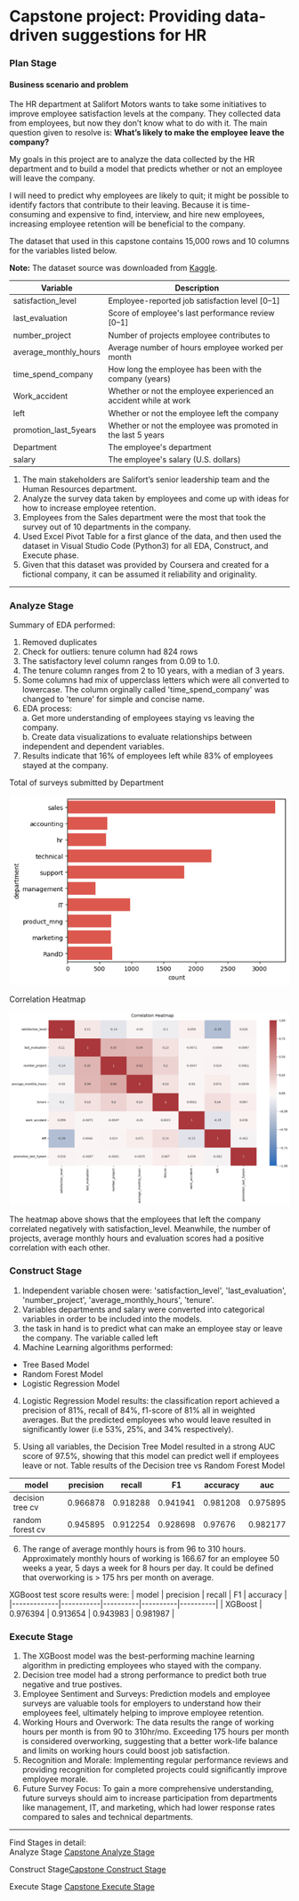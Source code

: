  # **Capstone project: Providing data-driven suggestions for HR**   

### Plan Stage

#### Business scenario and problem

The HR department at Salifort Motors wants to take some initiatives to improve employee satisfaction levels at the company. They collected data from employees, but now they don’t know what to do with it. The main question given to resolve is: **What’s likely to make the employee leave the company?**

My goals in this project are to analyze the data collected by the HR department and to build a model that predicts whether or not an employee will leave the company.

I will need to predict why employees are likely to quit; it might be possible to identify factors that contribute to their leaving. Because it is time-consuming and expensive to find, interview, and hire new employees, increasing employee retention will be beneficial to the company.

The dataset that used in this capstone contains 15,000 rows and 10 columns for the variables listed below. 

**Note:** The dataset source was downloaded from [Kaggle](https://www.kaggle.com/datasets/mfaisalqureshi/hr-analytics-and-job-prediction?select=HR_comma_sep.csv).

Variable  |Description |
-----|-----|
satisfaction_level|Employee-reported job satisfaction level [0&ndash;1]|
last_evaluation|Score of employee's last performance review [0&ndash;1]|
number_project|Number of projects employee contributes to|
average_monthly_hours|Average number of hours employee worked per month|
time_spend_company|How long the employee has been with the company (years)
Work_accident|Whether or not the employee experienced an accident while at work
left|Whether or not the employee left the company
promotion_last_5years|Whether or not the employee was promoted in the last 5 years
Department|The employee's department
salary|The employee's salary (U.S. dollars)


1. The main stakeholders are Salifort’s senior leadership team and the Human Resources department.
2. Analyze the survey data taken by employees and come up with ideas for how to increase employee retention. 
3. Employees from the Sales department were the most that took the survey out of 10 departments in the company.
4. Used Excel Pivot Table for a first glance of the data, and then used the dataset in Visual Studio Code (Python3) for all EDA, Construct, and Execute phase.
5. Given that this dataset was provided by Coursera and created for a fictional company, it can be assumed it reliability and originality.

-------------------------------------------------------------------------------------------------------------
### Analyze Stage 
Summary of EDA performed:
1. Removed duplicates
2. Check for outliers: tenure column had 824 rows
3. The satisfactory level column ranges from 0.09 to 1.0.
4. The tenure column ranges from 2 to 10 years, with a median of 3 years.
5. Some columns had mix of upperclass letters which were all converted to lowercase. The column orginally called 'time_spend_company' was changed to 'tenure' for simple and concise name.
6. EDA process: <br>
    a. Get more understanding of employees staying vs leaving the company. <br>
    b. Create data visualizations to evaluate relationships between independent and dependent variables.
7. Results indicate that 16% of employees left while 83% of employees stayed at the company.

Total of surveys submitted by Department

![Counts of survey forms submtted by Department](departmentcount.png)

Correlation Heatmap

![Columns Correlation Heatmap](correlationheatmap.png)


The heatmap above shows that the employees that left the company correlated negatively with satisfaction_level. Meanwhile, the number of projects, average monthly hours and  evaluation scores had a positive correlation with each other. 


### Construct Stage
1. Independent variable chosen were: 'satisfaction_level', 'last_evaluation', 'number_project', 'average_monthly_hours', 'tenure'. <br>
2. Variables departments and salary were converted into categorical variables in order to be included into the models. <br>
3. the task in hand is to predict what can make an employee stay or leave the company. The variable called left 
3. Machine Learning algorithms performed: 
- Tree Based Model 
- Random Forest Model 
- Logistic Regression Model

4. Logistic Regression Model results: the classification report achieved a precision of 81%, recall of 84%, f1-score of 81% all in weighted averages. But the predicted employees who would leave resulted in significantly lower (i.e 53%, 25%, and 34% respectively).

5. Using all variables, the Decision Tree Model resulted in a strong AUC score of 97.5%, showing that this model can predict well if employees leave or not.
Table results of the Decision tree vs Random Forest Model

| model             | precision | recall   | F1       | accuracy | auc      |
|-------------------|-----------|----------|----------|----------|----------|
| decision tree cv  | 0.966878  | 0.918288 | 0.941941 | 0.981208 | 0.975895 |
| random forest cv  | 0.945895  | 0.912254 | 0.928698 | 0.97676  | 0.982177 |

6. The range of average monthly hours is from 96 to 310 hours. Approximately monthly hours of working is 166.67 for an employee  50 weeks a year, 5 days a week for 8 hours per day. It could be defined that overworking is > 175 hrs per month on average. 

 XGBoost test score results were:
| model       | precision | recall   | F1       | accuracy | 
|-------------|-----------|----------|----------|----------|
| XGBoost     | 0.976394  | 0.913654 | 0.943983 | 0.981987 | 
 

### Execute Stage
1. The XGBoost model was the best-performing machine learning algorithm in predicting employees who stayed with the company.
2. Decision tree model had a strong performance to predict both true negative and true postives. 
3. Employee Sentiment and Surveys: Prediction models and employee surveys are valuable tools for employers to understand how their employees feel, ultimately helping to improve employee retention.
4. Working Hours and Overwork: The data results the range of working hours per month is from 90 to 310hr/mo. Exceeding 175 hours per month is considered overworking, suggesting that a better work-life balance and limits on working hours could boost job satisfaction.
5. Recognition and Morale: Implementing regular performance reviews and providing recognition for completed projects could significantly improve employee morale.
6. Future Survey Focus: To gain a more comprehensive understanding, future surveys should aim to increase participation from departments like management, IT, and marketing, which had lower response rates compared to sales and technical departments.



--------------------------------------------------------------------------------------------------------------
Find Stages in detail: <br>
 Analyze Stage [Capstone Analyze Stage](https://github.com/Mvviggi/Salifort_Motors/blob/f91f7240a5f87f6ea9cca6af9c002b3e5d7f6be9/Salifort_Motors_Capstone_EDA.ipynb) <br>

 Construct Stage[Capstone Construct Stage](https://github.com/Mvviggi/Salifort_Motors/blob/f91f7240a5f87f6ea9cca6af9c002b3e5d7f6be9/Salifort%20Motors_Capstone_Construct.ipynb) <br>

 Execute Stage [Capstone Execute Stage](https://github.com/Mvviggi/Salifort_Motors/blob/f91f7240a5f87f6ea9cca6af9c002b3e5d7f6be9/Salifort_Motors_Capstone_Execute.ipynb) <br>
